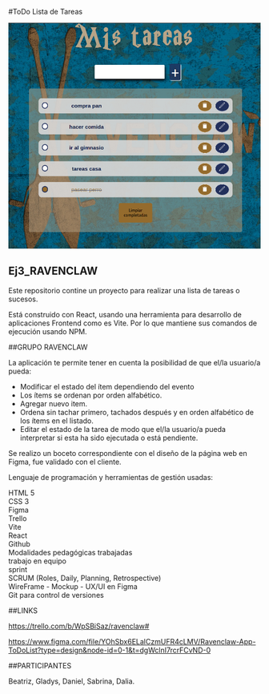 #ToDo Lista de Tareas 
<div>
<p align="center">
<img src="./public/CAPTURA TODO.png" alt="Todo Lista" width="600px">
</p>
</div>

## Ej3_RAVENCLAW


Este repositorio contine un proyecto para realizar una lista de tareas o sucesos. 

Está construido con React, usando  una herramienta para desarrollo de aplicaciones Frontend  como es Vite. Por lo que mantiene sus comandos de ejecución usando NPM.


##GRUPO RAVENCLAW

La aplicación te permite tener en cuenta la posibilidad de que el/la usuario/a pueda:
- Modificar el estado del ítem dependiendo del evento
- Los ítems se ordenan por orden alfabético.
- Agregar nuevo item.
- Ordena sin tachar primero, tachados después y en orden alfabético de los ítems en el listado.
- Editar el estado de la tarea de modo que el/la usuario/a pueda interpretar si esta ha sido ejecutada o está pendiente.

Se realizo un boceto correspondiente con el diseño de la página web en Figma, fue validado con el cliente.

Lenguaje de programación y herramientas de gestión usadas:

HTML 5  
CSS 3  
Figma  
Trello  
Vite  
React  
Github  
Modalidades pedagógicas trabajadas  
trabajo en equipo  
sprint  
SCRUM (Roles, Daily, Planning, Retrospective)  
WireFrame - Mockup - UX/UI en Figma  
Git para control de versiones  

##LINKS

https://trello.com/b/WpSBiSaz/ravenclaw#

https://www.figma.com/file/YOhSbx6ELalCzmUFR4cLMV/Ravenclaw-App-ToDoList?type=design&node-id=0-1&t=dgWclnI7rcrFCvND-0

##PARTICIPANTES

Beatriz, Gladys, Daniel, Sabrina, Dalia.
